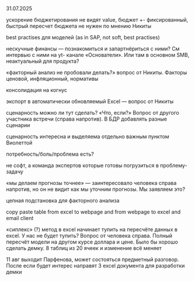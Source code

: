 31.07.2025

ускорение бюджетирования не видят value, бюджет +- фиксированный, быстрый пересчет бюджета не нужен по мнению Никиты

best practises для моделей (as in SAP, not soft, best practises)

нескучные финансы — познакомиться и запартнёриться с ними? См интервью с ними на yt- канале «Основатели». Или там в основном SMB, неактуальный для продукта?

«факторный анализ не пробовали делать?» вопрос от Никиты. Факторы ценовой, инфляционный, нормативы

консолидация на когнус

экспорт в автоматически обновляемый Excel — вопрос от Никиты

сценарность можно ли тут сделать? «Что, если?» Вопрос от другого участника встречи (справа напротив). В БДР добавлять разные сценарии

сценарность интересна и выделяема отдельно важным пунктом Виолеттой

потребность/боль/проблема есть?

не софт, а команда экспертов которые готовы погрузиться в проблему-задачу

«мы делаем прогнозы точнее» — заинтересовало человека справа напротив, но он не видит как мы уточним прогнозы. Мы заявляем это?

цепная подстановка для факторного анализа

copy paste table from excel to webpage and from webpage to excel and email client

«сиплекс» (?) метод в excel начинает тупить на пересчёте данных в excel. У нас не будет тупить? Вопрос от человека справа. Полный пересчёт модели на другом курсе доллара и цене. Было бы хорошо сделать демку. 8 таблиц из 20 ячеек и изменение всё меняет

11 авг выходит Парфенова, может состояться предметный разговор. После если будет интерес направят 3 excel документа для разработки демки

